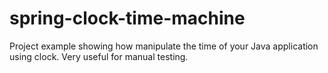 # spring-clock-time-machine
Project example showing how manipulate the time of your Java application using clock. Very useful for manual testing.
